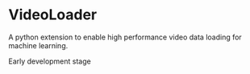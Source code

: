 # VideoLoader

A python extension to enable high performance video data loading for machine learning.

Early development stage
